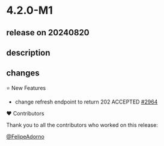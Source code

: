 # 4.2.0-M1

## release on 20240820
## description
## changes
⭐ New Features

* change refresh endpoint to return 202 ACCEPTED <a href="https://github.com/spring-cloud/spring-cloud-gateway/pull/2964" data-hovercard-type="pull_request" data-hovercard-url="/spring-cloud/spring-cloud-gateway/pull/2964/hovercard">#2964</a>

❤️ Contributors

Thank you to all the contributors who worked on this release:

<a class="user-mention notranslate" data-hovercard-type="user" data-hovercard-url="/users/FelipeAdorno/hovercard" data-octo-click="hovercard-link-click" data-octo-dimensions="link_type:self" href="https://github.com/FelipeAdorno">@FelipeAdorno</a>

